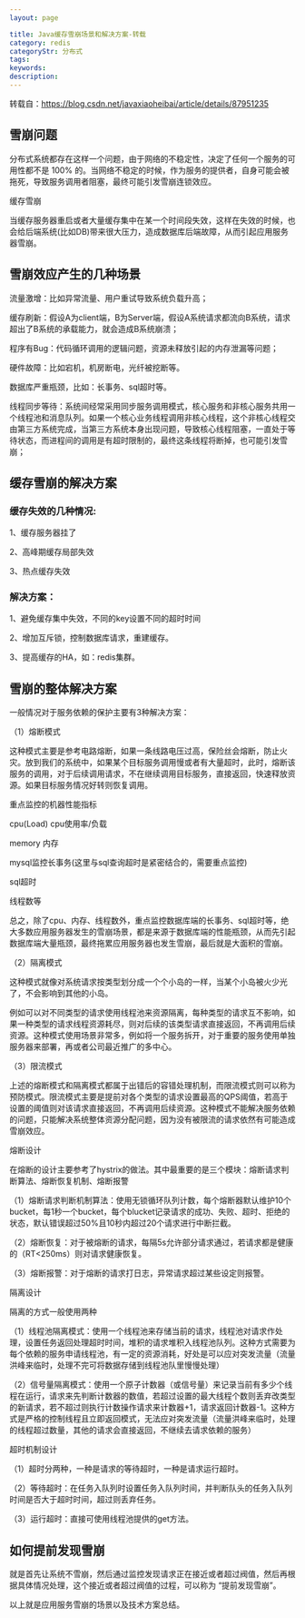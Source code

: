 ```yaml
---
layout: page

title: Java缓存雪崩场景和解决方案-转载
category: redis
categoryStr: 分布式
tags:
keywords:
description:
---
```


转载自：https://blog.csdn.net/javaxiaoheibai/article/details/87951235




## 雪崩问题


分布式系统都存在这样一个问题，由于网络的不稳定性，决定了任何一个服务的可用性都不是 100% 的。当网络不稳定的时候，作为服务的提供者，自身可能会被拖死，导致服务调用者阻塞，最终可能引发雪崩连锁效应。

缓存雪崩

当缓存服务器重启或者大量缓存集中在某一个时间段失效，这样在失效的时候，也会给后端系统(比如DB)带来很大压力，造成数据库后端故障，从而引起应用服务器雪崩。

## 雪崩效应产生的几种场景

流量激增：比如异常流量、用户重试导致系统负载升高；

缓存刷新：假设A为client端，B为Server端，假设A系统请求都流向B系统，请求超出了B系统的承载能力，就会造成B系统崩溃；

程序有Bug：代码循环调用的逻辑问题，资源未释放引起的内存泄漏等问题；

硬件故障：比如宕机，机房断电，光纤被挖断等。

数据库严重瓶颈，比如：长事务、sql超时等。

线程同步等待：系统间经常采用同步服务调用模式，核心服务和非核心服务共用一个线程池和消息队列。如果一个核心业务线程调用非核心线程，这个非核心线程交由第三方系统完成，当第三方系统本身出现问题，导致核心线程阻塞，一直处于等待状态，而进程间的调用是有超时限制的，最终这条线程将断掉，也可能引发雪崩；

## 缓存雪崩的解决方案


### 缓存失效的几种情况:

1、缓存服务器挂了

2、高峰期缓存局部失效

3、热点缓存失效

### 解决方案：

1、避免缓存集中失效，不同的key设置不同的超时时间

2、增加互斥锁，控制数据库请求，重建缓存。

3、提高缓存的HA，如：redis集群。

## 雪崩的整体解决方案

一般情况对于服务依赖的保护主要有3种解决方案：

（1）熔断模式

这种模式主要是参考电路熔断，如果一条线路电压过高，保险丝会熔断，防止火灾。放到我们的系统中，如果某个目标服务调用慢或者有大量超时，此时，熔断该服务的调用，对于后续调用请求，不在继续调用目标服务，直接返回，快速释放资源。如果目标服务情况好转则恢复调用。

重点监控的机器性能指标

cpu(Load) cpu使用率/负载

memory 内存

mysql监控长事务(这里与sql查询超时是紧密结合的，需要重点监控)

sql超时

线程数等

总之，除了cpu、内存、线程数外，重点监控数据库端的长事务、sql超时等，绝大多数应用服务器发生的雪崩场景，都是来源于数据库端的性能瓶颈，从而先引起数据库端大量瓶颈，最终拖累应用服务器也发生雪崩，最后就是大面积的雪崩。

（2）隔离模式

这种模式就像对系统请求按类型划分成一个个小岛的一样，当某个小岛被火少光了，不会影响到其他的小岛。

例如可以对不同类型的请求使用线程池来资源隔离，每种类型的请求互不影响，如果一种类型的请求线程资源耗尽，则对后续的该类型请求直接返回，不再调用后续资源。这种模式使用场景非常多，例如将一个服务拆开，对于重要的服务使用单独服务器来部署，再或者公司最近推广的多中心。

（3）限流模式

上述的熔断模式和隔离模式都属于出错后的容错处理机制，而限流模式则可以称为预防模式。限流模式主要是提前对各个类型的请求设置最高的QPS阈值，若高于设置的阈值则对该请求直接返回，不再调用后续资源。这种模式不能解决服务依赖的问题，只能解决系统整体资源分配问题，因为没有被限流的请求依然有可能造成雪崩效应。

熔断设计

在熔断的设计主要参考了hystrix的做法。其中最重要的是三个模块：熔断请求判断算法、熔断恢复机制、熔断报警

（1）熔断请求判断机制算法：使用无锁循环队列计数，每个熔断器默认维护10个bucket，每1秒一个bucket，每个blucket记录请求的成功、失败、超时、拒绝的状态，默认错误超过50%且10秒内超过20个请求进行中断拦截。

（2）熔断恢复：对于被熔断的请求，每隔5s允许部分请求通过，若请求都是健康的（RT<250ms）则对请求健康恢复。

（3）熔断报警：对于熔断的请求打日志，异常请求超过某些设定则报警。

隔离设计

隔离的方式一般使用两种

（1）线程池隔离模式：使用一个线程池来存储当前的请求，线程池对请求作处理，设置任务返回处理超时时间，堆积的请求堆积入线程池队列。这种方式需要为每个依赖的服务申请线程池，有一定的资源消耗，好处是可以应对突发流量（流量洪峰来临时，处理不完可将数据存储到线程池队里慢慢处理）

（2）信号量隔离模式：使用一个原子计数器（或信号量）来记录当前有多少个线程在运行，请求来先判断计数器的数值，若超过设置的最大线程个数则丢弃改类型的新请求，若不超过则执行计数操作请求来计数器+1，请求返回计数器-1。这种方式是严格的控制线程且立即返回模式，无法应对突发流量（流量洪峰来临时，处理的线程超过数量，其他的请求会直接返回，不继续去请求依赖的服务）

超时机制设计

（1）超时分两种，一种是请求的等待超时，一种是请求运行超时。

（2）等待超时：在任务入队列时设置任务入队列时间，并判断队头的任务入队列时间是否大于超时时间，超过则丢弃任务。

（3）运行超时：直接可使用线程池提供的get方法。

## 如何提前发现雪崩


就是首先让系统不雪崩，然后通过监控发现请求正在接近或者超过阀值，然后再根据具体情况处理，这个接近或者超过阀值的过程，可以称为 “提前发现雪崩”。

以上就是应用服务雪崩的场景以及技术方案总结。



